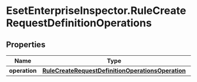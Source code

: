 # EsetEnterpriseInspector.RuleCreateRequestDefinitionOperations

## Properties

Name | Type | Description | Notes
------------ | ------------- | ------------- | -------------
**operation** | [**RuleCreateRequestDefinitionOperationsOperation**](RuleCreateRequestDefinitionOperationsOperation.md) |  | [optional] 


